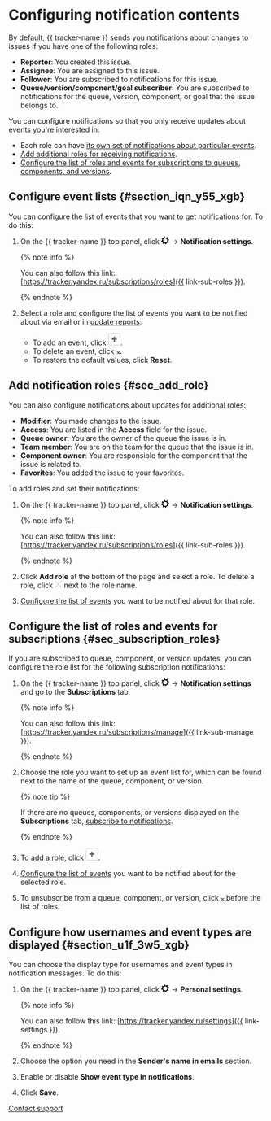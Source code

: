 # Configuring notification contents

By default, {{ tracker-name }} sends you notifications about changes to issues if you have one of the following roles:

- **Reporter**: You created this issue.
- **Assignee**: You are assigned to this issue.
- **Follower**: You are subscribed to notifications for this issue.
- **Queue/version/component/goal subscriber**: You are subscribed to notifications for the queue, version, component, or goal that the issue belongs to.

You can configure notifications so that you only receive updates about events you're interested in:

- Each role can have [its own set of notifications about particular events](notification-settings.md#section_iqn_y55_xgb).
- [Add additional roles for receiving notifications](notification-settings.md#sec_add_role).
- [Configure the list of roles and events for subscriptions to queues, components, and versions](notification-settings.md#sec_subscription_roles).

## Configure event lists {#section_iqn_y55_xgb}

You can configure the list of events that you want to get notifications for. To do this:


1. On the {{ tracker-name }} top panel, click ![](../../_assets/tracker/tracker-settings.png) → **Notification settings**.

    {% note info %}

    You can also follow this link: [https://tracker.yandex.ru/subscriptions/roles]({{ link-sub-roles }}).

    {% endnote %}

1. Select a role and configure the list of events you want to be notified about via email or in [update reports](notification-digest.md):
    - To add an event, click ![](../../_assets/tracker/button-plus.png).
    - To delete an event, click ![](../../_assets/tracker/small-x.png).
    - To restore the default values, click **Reset**.

## Add notification roles {#sec_add_role}

You can also configure notifications about updates for additional roles:

- **Modifier**: You made changes to the issue.
- **Access**: You are listed in the **Access** field for the issue.
- **Queue owner**: You are the owner of the queue the issue is in.
- **Team member**: You are on the team for the queue that the issue is in.
- **Component owner**: You are responsible for the component that the issue is related to.
- **Favorites**: You added the issue to your favorites.

To add roles and set their notifications:


1. On the {{ tracker-name }} top panel, click ![](../../_assets/tracker/tracker-settings.png) → **Notification settings**.

    {% note info %}

    You can also follow this link: [https://tracker.yandex.ru/subscriptions/roles]({{ link-sub-roles }}).

    {% endnote %}

1. Click **Add role** at the bottom of the page and select a role. To delete a role, click ![](../../_assets/tracker/remove-task-type.png) next to the role name.

1. [Configure the list of events](notification-settings.md#section_iqn_y55_xgb) you want to be notified about for that role.

## Configure the list of roles and events for subscriptions {#sec_subscription_roles}

If you are subscribed to queue, component, or version updates, you can configure the role list for the following subscription notifications:


1. On the {{ tracker-name }} top panel, click ![](../../_assets/tracker/tracker-settings.png) → **Notification settings** and go to the **Subscriptions** tab.

    {% note info %}

    You can also follow this link: [https://tracker.yandex.ru/subscriptions/manage]({{ link-sub-manage }}).

    {% endnote %}

1. Choose the role you want to set up an event list for, which can be found next to the name of the queue, component, or version.

    {% note tip %}

    If there are no queues, components, or versions displayed on the **Subscriptions** tab, [subscribe to notifications](subscribe.md#section_xt5_xrv_jz).

    {% endnote %}

1. To add a role, click ![](../../_assets/tracker/button-plus.png).

1. [Configure the list of events](notification-settings.md#section_iqn_y55_xgb) you want to be notified about for the selected role.

1. To unsubscribe from a queue, component, or version, click ![](../../_assets/tracker/small-x.png) before the list of roles.

## Configure how usernames and event types are displayed {#section_u1f_3w5_xgb}

You can choose the display type for usernames and event types in notification messages. To do this:

1. On the {{ tracker-name }} top panel, click ![](../../_assets/tracker/tracker-settings.png) → **Personal settings**.


    {% note info %}

    You can also follow this link: [https://tracker.yandex.ru/settings]({{ link-settings }}).

    {% endnote %}

1. Choose the option you need in the **Sender's name in emails** section.

1. Enable or disable **Show event type in notifications**.

1. Click **Save**.


[Contact support](../troubleshooting.md)

